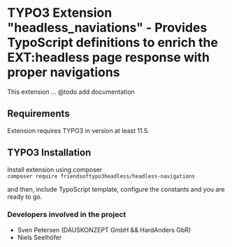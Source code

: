 # TYPO3 Extension "headless_naviations" - Provides TypoScript definitions to enrich the EXT:headless page response with proper navigations
This extension ... @todo add documentation

## Requirements
Extension requires TYPO3 in version at least 11.5.

## TYPO3 Installation
Install extension using composer\
``composer require friendsoftypo3headless/headless-navigations``

and then, include TypoScript template, configure the constants and you are ready to go.

### Developers involved in the project

- Sven Petersen (DAUSKONZEPT GmbH && HardAnders GbR)
- Niels Seelhöfer
